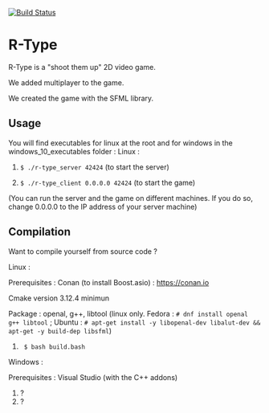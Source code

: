 
[![Build Status](https://travis-ci.com/NicolasKeita/R-type-video-game.svg?token=yCU9eZUj8esevSHWuiuJ&branch=master)](https://travis-ci.com/NicolasKeita/R-type-video-game)

# R-Type
R-Type is a "shoot them up" 2D video game.

We added multiplayer to the game.

We created the game with the SFML library.

## Usage

You will find executables for linux at the root and for windows in the windows_10_executables folder :
Linux :

 1) ```$ ./r-type_server 42424``` (to start the server)
 
 2) ```$ ./r-type_client 0.0.0.0 42424``` (to start the game)
 
 (You can run the server and the game on different machines. If you do so, change 0.0.0.0 to the IP address of your server machine)

## Compilation

Want to compile yourself from source code ?

Linux :

Prerequisites :
Conan (to install Boost.asio) : https://conan.io

Cmake version 3.12.4 minimun

Package : openal, g++, libtool (linux only. Fedora : ```# dnf install openal g++ libtool``` ; Ubuntu : ```# apt-get install -y libopenal-dev libalut-dev && apt-get -y build-dep libsfml```)
1) ``` $ bash build.bash```

Windows :

Prerequisites :
Visual Studio (with the C++ addons)
1) ?
2) ?
